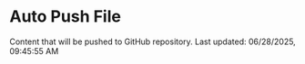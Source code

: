 # Auto Push File

Content that will be pushed to GitHub repository.
Last updated: 06/28/2025, 09:45:55 AM